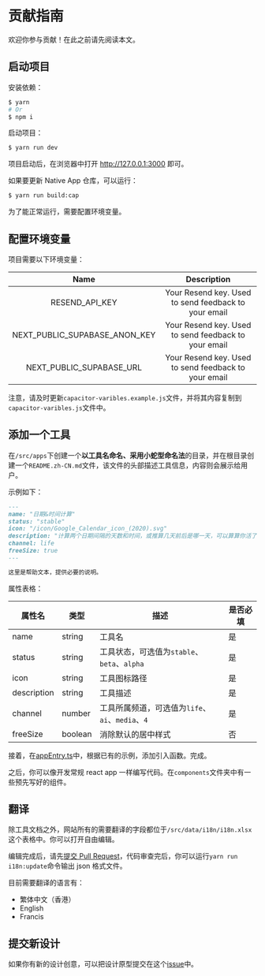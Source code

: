 # 贡献指南

欢迎你参与贡献！在此之前请先阅读本文。

## 启动项目

安装依赖：

```bash
$ yarn
# Or
$ npm i
```

启动项目：

```bash
$ yarn run dev
```

项目启动后，在浏览器中打开 http://127.0.0.1:3000 即可。

如果要更新 Native App 仓库，可以运行：

```bash
$ yarn run build:cap
```

为了能正常运行，需要配置环境变量。

## 配置环境变量

项目需要以下环境变量：

|             Name              |                     Description                      |
| :---------------------------: | :--------------------------------------------------: |
|        RESEND_API_KEY         | Your Resend key. Used to send feedback to your email |
| NEXT_PUBLIC_SUPABASE_ANON_KEY | Your Resend key. Used to send feedback to your email |
|   NEXT_PUBLIC_SUPABASE_URL    | Your Resend key. Used to send feedback to your email |

注意，请及时更新`capacitor-varibles.example.js`文件，并将其内容复制到`capacitor-varibles.js`文件中。

## 添加一个工具

在`/src/apps`下创建一个**以工具名命名、采用小蛇型命名法**的目录，并在根目录创建一个`README.zh-CN.md`文件，该文件的头部描述工具信息，内容则会展示给用户。

示例如下：

```markdown
---
name: "日期&时间计算"
status: "stable"
icon: "/icon/Google_Calendar_icon_(2020).svg"
description: "计算两个日期间隔的天数和时间，或推算几天前后是哪一天，可以算算你活了多久"
channel: life
freeSize: true
---

这里是帮助文本，提供必要的说明。
```

属性表格：

| 属性名      | 类型    | 描述                                             | 是否必填 |
| ----------- | ------- | ------------------------------------------------ | -------- |
| name        | string  | 工具名                                           | 是       |
| status      | string  | 工具状态，可选值为`stable`、`beta`、`alpha`      | 是       |
| icon        | string  | 工具图标路径                                     | 是       |
| description | string  | 工具描述                                         | 是       |
| channel     | number  | 工具所属频道，可选值为`life`、`ai`、`media`、`4` | 是       |
| freeSize    | boolean | 消除默认的居中样式                               | 否       |

接着，在[appEntry.ts](/src/utils/appEntry.ts)中，根据已有的示例，添加引入函数。完成。

之后，你可以像开发常规 react app 一样编写代码。在`components`文件夹中有一些预先写好的组件。

## 翻译

除工具文档之外，网站所有的需要翻译的字段都位于`/src/data/i18n/i18n.xlsx`这个表格中。你可以打开自由编辑。

编辑完成后，请先[提交 Pull Request](https://github.com/RiverTwilight/YgkTool/pulls)，代码审查完后，你可以运行`yarn run i18n:update`命令输出 json 格式文件。

目前需要翻译的语言有：

-   繁体中文（香港）
-   English
-   Francis

## 提交新设计

如果你有新的设计创意，可以把设计原型提交在这个[issue](https://github.com/RiverTwilight/YgkTool/issues/63)中。
